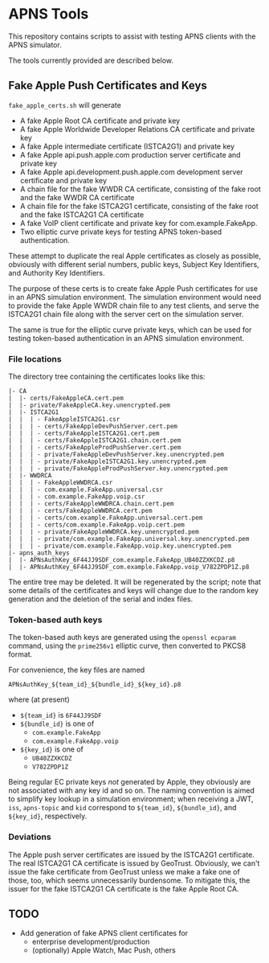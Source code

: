 # APNS Tools

This repository contains scripts to assist with testing APNS clients
with the APNS simulator.

The tools currently provided are described below.

## Fake Apple Push Certificates and Keys

`fake_apple_certs.sh` will generate

- A fake Apple Root CA certificate and private key
- A fake Apple Worldwide Developer Relations CA certificate and private key
- A fake Apple intermediate certificate (ISTCA2G1) and private key
- A fake Apple api.push.apple.com production server certificate and private key
- A fake Apple api.development.push.apple.com development server certificate
  and private key
- A chain file for the fake WWDR CA certificate, consisting of the fake root
  and the fake WWDR CA certificate
- A chain file for the fake ISTCA2G1 certificate, consisting of the fake root
  and the fake ISTCA2G1 CA certificate
- A fake VoIP client certificate and private key for com.example.FakeApp.
- Two elliptic curve private keys for testing APNS token-based authentication.

These attempt to duplicate the real Apple certificates as closely as possible,
obviously with different serial numbers, public keys, Subject Key
Identifiers, and Authority Key Identifiers.

The purpose of these certs is to create fake Apple Push certificates for use in
an APNS simulation environment. The simulation environment would need to
provide the fake Apple WWDR chain file to any test clients, and serve the
ISTCA2G1 chain file along with the server cert on the simulation server.

The same is true for the elliptic curve private keys, which can be used for
testing token-based authentication in an APNS simulation environment.

### File locations

The directory tree containing the certificates looks like this:

    |- CA
    |  |- certs/FakeAppleCA.cert.pem
    |  |- private/FakeAppleCA.key.unencrypted.pem
    |  |- ISTCA2G1
    |  |  | - FakeAppleISTCA2G1.csr
    |  |  | - certs/FakeAppleDevPushServer.cert.pem
    |  |  | - certs/FakeAppleISTCA2G1.cert.pem
    |  |  | - certs/FakeAppleISTCA2G1.chain.cert.pem
    |  |  | - certs/FakeAppleProdPushServer.cert.pem
    |  |  | - private/FakeAppleDevPushServer.key.unencrypted.pem
    |  |  | - private/FakeAppleISTCA2G1.key.unencrypted.pem
    |  |  | - private/FakeAppleProdPushServer.key.unencrypted.pem
    |  |- WWDRCA
    |  |  | - FakeAppleWWDRCA.csr
    |  |  | - com.example.FakeApp.universal.csr
    |  |  | - com.example.FakeApp.voip.csr
    |  |  | - certs/FakeAppleWWDRCA.chain.cert.pem
    |  |  | - certs/FakeAppleWWDRCA.cert.pem
    |  |  | - certs/com.example.FakeApp.universal.cert.pem
    |  |  | - certs/com.example.FakeApp.voip.cert.pem
    |  |  | - private/FakeAppleWWDRCA.key.unencrypted.pem
    |  |  | - private/com.example.FakeApp.universal.key.unencrypted.pem
    |  |  | - private/com.example.FakeApp.voip.key.unencrypted.pem
    |- apns_auth_keys
    |  |- APNsAuthKey_6F44JJ9SDF_com.example.FakeApp_UB40ZZXKCDZ.p8
    |  |- APNsAuthKey_6F44JJ9SDF_com.example.FakeApp.voip_V782ZPDP1Z.p8


The entire tree may be deleted. It will be regenerated by the script; note that
some details of the certificates and keys will change due to the random key
generation and the deletion of the serial and index files.

### Token-based auth keys

The token-based auth keys are generated using the `openssl ecparam` command,
using the `prime256v1` elliptic curve,  then converted to PKCS8 format.

For convenience, the key files are named

    APNsAuthKey_${team_id}_${bundle_id}_${key_id}.p8

where (at present)

- `${team_id}` is `6F44JJ9SDF`
- `${bundle_id}` is one of
    - `com.example.FakeApp`
    - `com.example.FakeApp.voip`
- `${key_id}` is one of
    - `UB40ZZXKCDZ`
    - `V782ZPDP1Z`

Being regular EC private keys *not* generated by Apple, they obviously are not
associated with any key id and so on. The naming convention is aimed to
simplify key lookup in a simulation environment; when receiving a JWT, `iss`,
`apns-topic` and `kid` correspond to `${team_id}`, `${bundle_id}`, and
`${key_id}`, respectively.

### Deviations

The Apple push server certificates are issued by the ISTCA2G1 certificate.  The
real ISTCA2G1 CA certificate is issued by GeoTrust. Obviously, we can't issue
the fake certificate from GeoTrust unless we make a fake one of those, too,
which seems unnecessarily burdensome.  To mitigate this, the issuer for the fake
ISTCA2G1 CA certificate is the fake Apple Root CA.

## TODO

- Add generation of fake APNS client certificates for
  - enterprise development/production
  - (optionally) Apple Watch, Mac Push, others

<!--
ex: set ts=4 sts=4 sw=4 filetype=md tw=68:
-->

